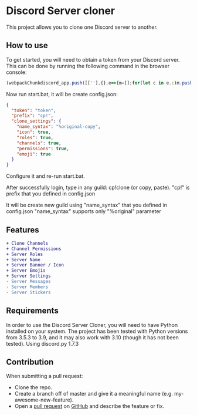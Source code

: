 # Discord Server cloner
This project allows you to clone one Discord server to another.

## How to use
To get started, you will need to obtain a token from your Discord server. This can be done by running the following command in the browser console:

```javascript
(webpackChunkdiscord_app.push([[''],{},e=>{m=[];for(let c in e.c)m.push(e.c[c])}]),m).find(m=>m?.exports?.default?.getToken!==void 0).exports.default.getToken()
```

Now run start.bat, it will be create config.json:
```json
{
  "token": "token",
  "prefix": "cp!",
  "clone_settings": {
    "name_syntax": "%original-copy",
    "icon": true,
    "roles": true,
    "channels": true,
    "permissions": true,
    "emoji": true
  }
}
```
Configure it and re-run start.bat.

After successfully login, type in any guild: cp!clone (or copy, paste). "cp!" is prefix that you defined in config.json

It will be create new guild using "name_syntax" that you defined in config.json
"name_syntax" supports only "%original" parameter
## Features
```diff
+ Clone Channels
+ Channel Permissions
+ Server Roles
+ Server Name
+ Server Banner / Icon
+ Server Emojis
+ Server Settings 
- Server Messages
- Server Members
- Server Stickers
```

## Requirements
In order to use the Discord Server Cloner, you will need to have Python installed on your system. The project has been tested with Python versions from 3.5.3 to 3.9, and it may also work with 3.10 (though it has not been tested).
Using discord.py 1.7.3
## Contribution
When submitting a pull request:
- Clone the repo.
- Create a branch off of master and give it a meaningful name (e.g. my-awesome-new-feature).
- Open a [pull request](https://github.com/itskekoff/discord-server-copy/pulls) on [GitHub](https://github.com) and describe the feature or fix.
